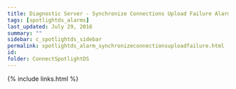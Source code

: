 ```yaml
---
title: ﻿Diagnostic Server - Synchronize Connections Upload Failure Alarm
tags: [spotlightds_alarms]
last_updated: July 29, 2016
summary: ""
sidebar: c_spotlightds_sidebar
permalink: spotlightds_alarm_synchronizeconnectionsuploadfailure.html
id:
folder: ConnectSpotlightDS
---
```


{% include links.html %}
